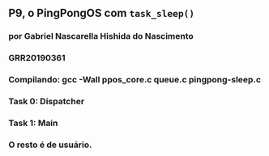## P9, o PingPongOS com `task_sleep()` 

### por Gabriel Nascarella Hishida do Nascimento
### GRR20190361

### Compilando: gcc -Wall ppos_core.c queue.c pingpong-sleep.c

### Task 0: Dispatcher
### Task 1: Main
### O resto é de usuário.
